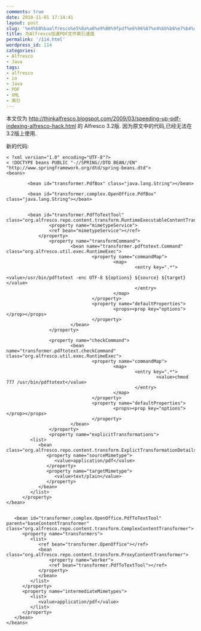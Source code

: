 ```yaml
---
comments: true
date: 2010-11-01 17:14:41
layout: post
slug: '%e4%b8%baalfresco%e5%8a%a0%e9%80%9fpdf%e6%96%87%e4%bb%b6%e7%b4%a2%e5%bc%95%e9%80%9f%e5%ba%a6'
title: 为Alfresco加速PDF文件索引速度
permalink: '/114.html'
wordpress_id: 114
categories:
- Alfresco
- Java
tags:
- alfresco
- io
- Java
- PDF
- XML
- 索引
---
```


本文仅为 http://thinkalfresco.blogspot.com/2009/03/speeding-up-pdf-indexing-alfresco-hack.html 的 Alfresco 3.2版. 因为原文中的代码,已经无法在3.2版上使用.

新的代码:

    
    
    < ?xml version="1.0" encoding="UTF-8"?>
    < !DOCTYPE beans PUBLIC "-//SPRING//DTD BEAN//EN" "http://www.springframework.org/dtd/spring-beans.dtd">
    <beans>
            
            <bean id="transformer.PdfBox" class="java.lang.String"></bean>
            
            <bean id="transformer.complex.OpenOffice.PdfBox" class="java.lang.String"></bean>
    
            
            <bean id="transformer.PdfToTextTool" class="org.alfresco.repo.content.transform.RuntimeExecutableContentTransformerWorker">
                    <property name="mimetypeService">
             		<ref bean="mimetypeService"></ref>
          		</property>
                    <property name="transformCommand">
                            <bean name="transformer.pdftotext.Command" class="org.alfresco.util.exec.RuntimeExec">
                                    <property name="commandMap">
                                            <map>
                                                    <entry key=".*">
                                                            <value>/usr/bin/pdftotext -enc UTF-8 ${options} ${source} ${target}</value>
                                                    </entry>
                                            </map>
                                    </property>
                                    <property name="defaultProperties">
                                            <props><prop key="options"></prop></props>
                                    </property>
                            </bean>
                    </property>
                    
                    <property name="checkCommand">
                            <bean name="transformer.pdftotext.checkCommand" class="org.alfresco.util.exec.RuntimeExec">
                                    <property name="commandMap">
                                            <map>
                                                    <entry key=".*">
                                                            <value>chmod 777 /usr/bin/pdftotext</value>
                                                    </entry>
                                            </map>
                                    </property>
                                    <property name="defaultProperties">
                                            <props><prop key="options"></prop></props>
                                    </property>
                            </bean>
                    </property>
                    <property name="explicitTransformations">
             <list>
                <bean class="org.alfresco.repo.content.transform.ExplictTransformationDetails">
                   <property name="sourceMimetype">
                      <value>application/pdf</value>
                   </property>
                   <property name="targetMimetype">
                      <value>text/plain</value>
                   </property>
                </bean>
             </list>
          </property>
    </bean>
    
       
       <bean id="transformer.complex.OpenOffice.PdfToTextTool" parent="baseContentTransformer" class="org.alfresco.repo.content.transform.ComplexContentTransformer">
          <property name="transformers">
             <list>
                <ref bean="transformer.OpenOffice"></ref>
                <bean class="org.alfresco.repo.content.transform.ProxyContentTransformer">
                  	<property name="worker">
             		<ref bean="transformer.PdfToTextTool"></ref>
          		</property>
                </bean>
             </list>
          </property>
          <property name="intermediateMimetypes">
             <list>
                <value>application/pdf</value>
             </list>
          </property>
       </bean>
    </beans>
    

